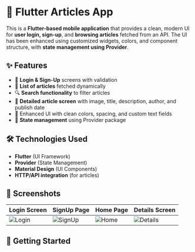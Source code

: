 # 📰 Flutter Articles App

This is a **Flutter-based mobile application** that provides a clean, modern UI for **user login, sign-up**, and **browsing articles** fetched from an API. The UI has been enhanced using customized widgets, colors, and component structure, with **state management using Provider**.

## ✨ Features

- 🔐 **Login & Sign-Up** screens with validation
- 📄 **List of articles** fetched dynamically
- 🔍 **Search functionality** to filter articles
- 📱 **Detailed article screen** with image, title, description, author, and publish date
- 🎨 Enhanced UI with clean colors, spacing, and custom text fields
- 🧠 **State management** using Provider package


## 🛠️ Technologies Used

- **Flutter** (UI Framework)
- **Provider** (State Management)
- **Material Design** (UI Components)
- **HTTP/API integration** (for articles)

## 📸 Screenshots

| Login Screen                                                                 | SignUp Page                                                               | Home Page                                                                 | Details Screen                                                            |
|------------------------------------------------------------------------------|---------------------------------------------------------------------------|---------------------------------------------------------------------------|---------------------------------------------------------------------------|
| ![Login](https://github.com/user-attachments/assets/951c6eaf-c0cc-4f87-beca-c43222167d25) | ![SignUp](https://github.com/user-attachments/assets/c9e17f00-f1e0-4874-aad9-c88c08ea8b61) | ![Home](https://github.com/user-attachments/assets/a8d4eae1-98c7-4b30-9044-f4bfc3911260) | ![Details](https://github.com/user-attachments/assets/d3ec3c57-e5a2-4c8b-b7ba-79f81048afc8) |




## 🚀 Getting Started



